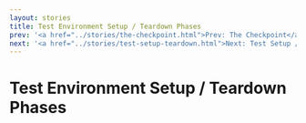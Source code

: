 ```yaml
---
layout: stories
title: Test Environment Setup / Teardown Phases
prev: '<a href="../stories/the-checkpoint.html">Prev: The Checkpoint</a>'
next: '<a href="../stories/test-setup-teardown.html">Next: Test Setup / Teardown Phases</a>'
---
```


# Test Environment Setup / Teardown Phases